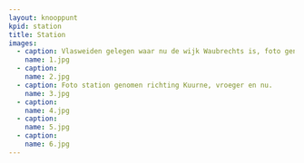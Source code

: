 ```yaml
---
layout: knooppunt
kpid: station
title: Station
images:
  - caption: Vlasweiden gelegen waar nu de wijk Waubrechts is, foto genomen van in begin St. Katriensteenweg richting station.
    name: 1.jpg
  - caption: 
    name: 2.jpg
  - caption: Foto station genomen richting Kuurne, vroeger en nu.
    name: 3.jpg
  - caption: 
    name: 4.jpg
  - caption: 
    name: 5.jpg
  - caption: 
    name: 6.jpg
---
```

